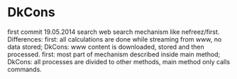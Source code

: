 DkCons
======
first commit 19.05.2014
search web search mechanism like nefreez/first.
Differences:
first: all calculations are done while streaming from www, no data stored; DkCons: www content is downloaded, stored and then processed.
first: most part of mechanism described inside main method; DkCons: all processes are divided to other methods, main method only calls commands.
